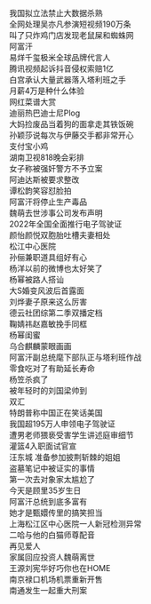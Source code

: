 我国拟立法禁止大数据杀熟  
全网处理吴亦凡参演短视频190万条  
叫了只炸鸡门店发现老鼠屎和蜘蛛网  
阿富汗  
易烊千玺极米全球品牌代言人  
腾讯视频起诉抖音侵权索赔1亿  
白宫承认大量武器落入塔利班之手  
月薪4万是种什么体验  
网红菜谱大赏  
迪丽热巴迪士尼Plog  
大妈捡废品当着狗的面拿走其铁饭碗  
孙颖莎说每次与伊藤交手都非常开心  
支付宝小鸡  
湖南卫视818晚会彩排  
女子称被强奸警方不予立案  
阿迪达斯被要求整改  
谭松韵笑容怼脸拍  
阿富汗将停止生产毒品  
魏萌去世涉事公司发布声明  
2022年全国全面推行电子驾驶证  
颜怡颜悦双胞胎吐槽夫妻相处  
松江中心医院  
孙俪兼职道具组好有心  
杨洋以前的微博也太好笑了  
杨幂被路人搭讪  
大S婚变风波后首露面  
刘烨妻子原来这么厉害  
德云社团综第二季双播定档  
鞠婧祎赵嘉敏挽手同框  
杨幂闺蜜  
乌合麒麟蒙眼画画  
阿富汗副总统麾下部队正与塔利班作战  
零食吃对了有助延长寿命  
杨笠杀疯了  
被年轻时的刘国梁帅到  
双汇  
特朗普称中国正在笑话美国  
我国超195万人申领电子驾驶证  
遭男老师猥亵受害学生讲述庭审细节  
灌篮4入职面试官宣  
汪东城 准备参加披荆斩棘的姐姐  
盗墓笔记中被证实的事情  
第一次去对象家太尴尬了  
今天是顾里35岁生日  
阿富汗总统到底多富有  
她才是甄嬛传里的搞笑担当  
上海松江区中心医院一人新冠检测异常  
二哈与他的白猫师尊配音  
再见爱人  
家属回应投资人魏萌离世  
王源刘宪华好巧你也在HOME  
南京禄口机场机票重新开售  
南通发生一起重大刑案  
